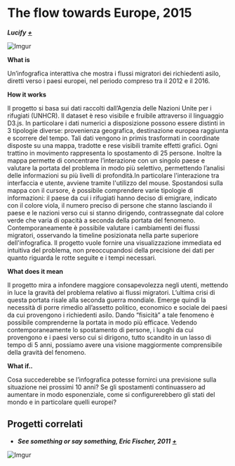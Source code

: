 # The flow towards Europe, 2015 #
**_Lucify_** **_[+](https://www.lucify.com/the-flow-towards-europe/)_**

![Imgur](http://i.imgur.com/YeTW7p7.jpg)

**What is**

Un’infografica interattiva che mostra i flussi migratori dei richiedenti asilo, diretti verso i paesi europei, nel periodo compreso tra il 2012 e il 2016. 

**How it works**

Il progetto si basa sui dati raccolti dall’Agenzia delle Nazioni Unite per i rifugiati (UNHCR). 
Il dataset è reso visibile e fruibile attraverso il linguaggio D3.js. In particolare i dati numerici a disposizione possono essere distinti in 3 tipologie diverse: provenienza geografica, destinazione europea raggiunta e scorrere del tempo. Tali dati vengono in primis trasformati in coordinate disposte su una mappa, tradotte e rese visibili tramite effetti grafici. Ogni trattino in movimento rappresenta lo spostamento di 25 persone. Inoltre la mappa permette di concentrare l’interazione con un singolo paese e valutare la portata del problema in modo più selettivo, permettendo l’analisi delle informazioni su più livelli di profondità.In particolare l'interazione tra interfaccia e utente, avviene tramite l'utilizzo del mouse. Spostandosi sulla mappa con il cursore, è possibile comprendere varie tipologie di informazioni: il paese da cui i rifugiati hanno deciso di emigrare, indicato con il colore viola, il numero preciso di persone che stanno lasciando il paese e le nazioni verso cui si stanno dirigendo, contrassegnate dal colore verde che varia di opacità a seconda della portata del fenomeno. Contemporaneamente è possibile valutare i cambiamenti dei flussi migratori, osservando la timeline posizionata nella parte superiore dell'infografica. Il progetto vuole fornire una visualizzazione immediata ed intuitiva del problema, non preoccupandosi della precisione dei dati per quanto riguarda le rotte seguite e i tempi necessari. 


**What does it mean** 

Il progetto mira a infondere maggiore consapevolezza negli utenti, mettendo in luce la gravità del problema relativo ai flussi migratori. L’ultima crisi di questa portata risale alla seconda guerra mondiale. Emerge quindi la necessità di porre rimedio all’assetto politico, economico e sociale dei paesi da cui provengono i richiedenti asilo.
Dando “fisicità” a tale fenomeno è possibile comprenderne la portata in modo più efficace. Vedendo contemporaneamente lo spostamento di persone, i luoghi da cui provengono e i paesi verso cui si dirigono, tutto scandito in un lasso di tempo di 5 anni, possiamo avere una visione maggiormente comprensibile della gravità del fenomeno. 

**What if..**

Cosa succederebbe se l’infografica potesse fornirci una previsione sulla situazione nei prossimi 10 anni? Se gli spostamenti continuassero ad aumentare in modo esponenziale, come si configurerebbero gli stati del mondo e in particolare quelli europei? 

## Progetti correlati

+ **_See something or say something, Eric Fischer, 2011_** **_[+](https://www.flickr.com/photos/walkingsf/sets/72157627140310742/)_**

![Imgur](http://i.imgur.com/gF6Apz0.jpg)





